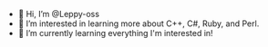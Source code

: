 - 👋 Hi, I’m @Leppy-oss
- 👀 I’m interested in learning more about C++, C#, Ruby, and Perl.
- 🌱 I’m currently learning everything I'm interested in!

<!---
Leppy-oss/Leppy-oss is a ✨ special ✨ repository because its `README.md` (this file) appears on your GitHub profile.
You can click the Preview link to take a look at your changes.
--->
